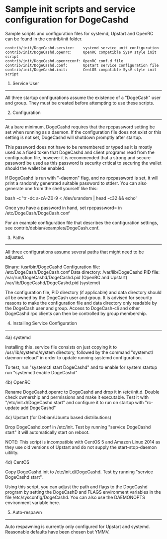 Sample init scripts and service configuration for DogeCashd
==========================================================

Sample scripts and configuration files for systemd, Upstart and OpenRC
can be found in the contrib/init folder.

    contrib/init/DogeCashd.service:    systemd service unit configuration
    contrib/init/DogeCashd.openrc:     OpenRC compatible SysV style init script
    contrib/init/DogeCashd.openrcconf: OpenRC conf.d file
    contrib/init/DogeCashd.conf:       Upstart service configuration file
    contrib/init/DogeCashd.init:       CentOS compatible SysV style init script

1. Service User
---------------------------------

All three startup configurations assume the existence of a "DogeCash" user
and group.  They must be created before attempting to use these scripts.

2. Configuration
---------------------------------

At a bare minimum, DogeCashd requires that the rpcpassword setting be set
when running as a daemon.  If the configuration file does not exist or this
setting is not set, DogeCashd will shutdown promptly after startup.

This password does not have to be remembered or typed as it is mostly used
as a fixed token that DogeCashd and client programs read from the configuration
file, however it is recommended that a strong and secure password be used
as this password is security critical to securing the wallet should the
wallet be enabled.

If DogeCashd is run with "-daemon" flag, and no rpcpassword is set, it will
print a randomly generated suitable password to stderr.  You can also
generate one from the shell yourself like this:

bash -c 'tr -dc a-zA-Z0-9 < /dev/urandom | head -c32 && echo'

Once you have a password in hand, set rpcpassword= in /etc/DogeCash/DogeCash.conf

For an example configuration file that describes the configuration settings,
see contrib/debian/examples/DogeCash.conf.

3. Paths
---------------------------------

All three configurations assume several paths that might need to be adjusted.

Binary:              /usr/bin/DogeCashd
Configuration file:  /etc/DogeCash/DogeCash.conf
Data directory:      /var/lib/DogeCashd
PID file:            /var/run/DogeCashd/DogeCashd.pid (OpenRC and Upstart)
                     /var/lib/DogeCashd/DogeCashd.pid (systemd)

The configuration file, PID directory (if applicable) and data directory
should all be owned by the DogeCash user and group.  It is advised for security
reasons to make the configuration file and data directory only readable by the
DogeCash user and group.  Access to DogeCash-cli and other DogeCashd rpc clients
can then be controlled by group membership.

4. Installing Service Configuration
-----------------------------------

4a) systemd

Installing this .service file consists on just copying it to
/usr/lib/systemd/system directory, followed by the command
"systemctl daemon-reload" in order to update running systemd configuration.

To test, run "systemctl start DogeCashd" and to enable for system startup run
"systemctl enable DogeCashd"

4b) OpenRC

Rename DogeCashd.openrc to DogeCashd and drop it in /etc/init.d.  Double
check ownership and permissions and make it executable.  Test it with
"/etc/init.d/DogeCashd start" and configure it to run on startup with
"rc-update add DogeCashd"

4c) Upstart (for Debian/Ubuntu based distributions)

Drop DogeCashd.conf in /etc/init.  Test by running "service DogeCashd start"
it will automatically start on reboot.

NOTE: This script is incompatible with CentOS 5 and Amazon Linux 2014 as they
use old versions of Upstart and do not supply the start-stop-daemon uitility.

4d) CentOS

Copy DogeCashd.init to /etc/init.d/DogeCashd. Test by running "service DogeCashd start".

Using this script, you can adjust the path and flags to the DogeCashd program by
setting the DogeCashD and FLAGS environment variables in the file
/etc/sysconfig/DogeCashd. You can also use the DAEMONOPTS environment variable here.

5. Auto-respawn
-----------------------------------

Auto respawning is currently only configured for Upstart and systemd.
Reasonable defaults have been chosen but YMMV.
